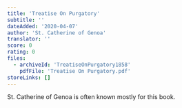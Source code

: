 ```yaml
---
title: 'Treatise On Purgatory'
subtitle: ''
dateAdded: '2020-04-07'
author: 'St. Catherine of Genoa'
translator: ''
score: 0
rating: 0
files:
  - archiveId: 'TreatiseOnPurgatory1858'
    pdfFile: 'Treatise On Purgatory.pdf'
storeLinks: []
---
```


St. Catherine of Genoa is often known mostly for this book.